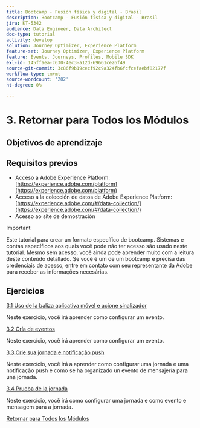 ```yaml
---
title: Bootcamp - Fusión física y digital - Brasil
description: Bootcamp - Fusión física y digital - Brasil
jira: KT-5342
audience: Data Engineer, Data Architect
doc-type: tutorial
activity: develop
solution: Journey Optimizer, Experience Platform
feature-set: Journey Optimizer, Experience Platform
feature: Events, Journeys, Profiles, Mobile SDK
exl-id: 145ffaea-c630-4ec3-a12d-69661ce26f49
source-git-commit: 3c86f9b19cecf92c9a324fb6fcfcefaebf82177f
workflow-type: tm+mt
source-wordcount: '202'
ht-degree: 0%

---
```


# 3. Retornar para Todos los Módulos

## Objetivos de aprendizaje

## Requisitos previos

- Acceso a Adobe Experience Platform: [https://experience.adobe.com/platform](https://experience.adobe.com/platform)
- Acceso a la colección de datos de Adobe Experience Platform: [https://experience.adobe.com/#/data-collection/](https://experience.adobe.com/#/data-collection/)
- Acesso ao site de demostración

>[!IMPORTANT]
>
>Este tutorial para crear un formato específico de bootcamp. Sistemas e contas específicos aos quais você pode não ter acesso são usado neste tutorial. Mesmo sem acesso, você ainda pode aprender muito com a leitura deste conteúdo detallado. Se você é um de um bootcamp e precisa das credenciais de acesso, entre em contato com seu representante da Adobe para receber as informações necesárias.

## Ejercicios

[3.1 Uso de la baliza aplicativa móvel e acione sinalizador](./ex1.md)

Neste exercício, você irá aprender como configurar um evento.

[3.2 Cría de eventos](./ex2.md)

Neste exercício, você irá aprender como configurar um evento.

[3.3 Crie sua jornada e notificação push](./ex3.md)

Neste exercício, você irá a aprender como configurar uma jornada e uma notificação push e como se ha organizado un evento de mensajería para una jornada.

[3.4 Prueba de la jornada](./ex4.md)

Neste exercício, você irá como configurar uma jornada e como evento e mensagem para a jornada.

[Retornar para Todos los Módulos](../../overview.md)
